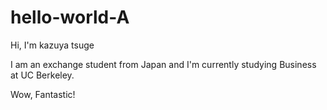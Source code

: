# hello-world-A
Hi, I'm kazuya tsuge

I am an exchange student from Japan and I'm currently studying Business at UC Berkeley.

Wow, Fantastic!
